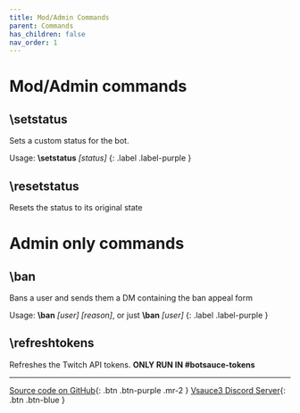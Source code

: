 ```yaml
---
title: Mod/Admin Commands
parent: Commands
has_children: false
nav_order: 1
---
```


# Mod/Admin commands

## **\setstatus**
Sets a custom status for the bot.

Usage: **\setstatus** *[status]*
{: .label .label-purple }

## **\resetstatus**
Resets the status to its original state

# Admin only commands

## **\ban**
Bans a user and sends them a DM containing the ban appeal form

Usage: **\ban** *[user]* *[reason]*, or just **\ban** *[user]*
{: .label .label-purple }

## **\refreshtokens**
Refreshes the Twitch API tokens. **ONLY RUN IN #botsauce-tokens**

* * *

[Source code on GitHub](https://www.github.com/BotSauce/BotSauce){: .btn .btn-purple .mr-2 }
[Vsauce3 Discord Server](https://discord.gg/VRr4hVR){: .btn .btn-blue }
